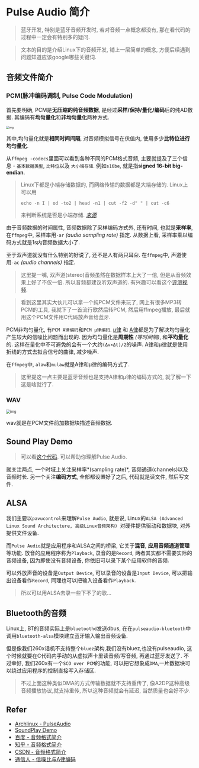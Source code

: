 # Pulse Audio 简介

> 蓝牙开发, 特别是蓝牙音频开发时, 若对音频一点概念都没有, 那在看代码的过程中一定会有特别多的疑问. 

> 文本的目的是介绍Linux下的音频开发, 铺上一层简单的概念, 方便后续遇到问题知道应该google哪些关键词.

## 音频文件简介

### PCM(脉冲编码调制, Pulse Code Modulation)

首先要明确, PCM是**无压缩的纯音频数据**, 是经过**采样/保持/量化/编码**后的纯AD数据. 其编码有**均匀量化**和**非均匀量化**两种方式.

<img src="https://pic2.zhimg.com/80/v2-72cb76a04d27528ce7f55099ccd6a841_720w.jpg" alt="img" style="zoom:50%;" />

其中,均匀量化就是**相同时间间隔**, 对音频模拟信号在伏值内, 使用多少**比特位进行均匀量化**.

从`ffmpeg -codecs`里面可以看到各种不同的PCM格式音频, 主要就提及了三个信息 - `基本数据类型`, `比特位`以及 `大小端存储`.  例如`s16be`, 就是指**signed 16-bit big-endian**.

> Linux下都是小端存储数据的, 而网络传输的数据都是大端存储的. Linux上可以用
>
> `echo -n I | od -to2 | head -n1 | cut -f2 -d" " | cut -c6 ` 
>
> 来判断系统是否是小端存储. *[来源](https://qastack.cn/server/163487/how-to-tell-if-a-linux-system-is-big-endian-or-little-endian)*

由于音频数据的时间属性, 音频数据除了采样编码方式外, 还有时间, 也就是**采样率**, 在`ffmpeg`中, 采样率用`-ar` *(audio sampling rate)* 指定. 从数据上看, 采样率乘以编码方式就是1s内音频数据大小了.

至于双声道就没有什么特别的好说了, 还不是人有两只耳朵. 在`ffmpeg`中, 声道使用`-ac` *(audio channels)* 指定.

> 这里提一嘴, 双声道(stereo)音频虽然在数据样本上大了一倍, 但是从音频效果上好了不仅一倍. 所以音频都建议听双声道的. 有兴趣可以看这个[评测视频](https://www.bilibili.com/video/BV1db411t7t5).

> 看到这里其实大伙儿可以拿一个纯PCM文件来玩了, 网上有很多MP3转PCM的工具, 我就下了一首流行歌然后转PCM, 然后用ffmpeg播放, 最后就用这个PCM文件用C代码放声音给蓝牙.

PCM非均匀量化, 有`PCM A律编码`和`PCM μ律编码`. [μ律](https://baike.baidu.com/item/%CE%BC%E5%BE%8B) 和 [A律](https://baike.baidu.com/item/A%E5%BE%8B)都是为了解决均匀量化产生较大的信噪比问题而出现的. 因为均匀量化是**周期性** *(等时间隔)*, 和**平均量化**的. 这样在量化中不可避免的会有一个大约`(Δv×Δt)/2`的噪声.  A律和μ律就是使用折线的方式去拟合信号的曲律, 减少噪声.

在`ffmpeg`中, `alaw`和`mulaw`就是A律和μ律的编码方式了.

> 这里提这一点主要是蓝牙音频也是支持A律和μ律的编码方式的, 就了解一下这是啥就行了.

### WAV

<img src="http://images2015.cnblogs.com/blog/708332/201704/708332-20170401230123867-1830898061.png" alt="img" style="zoom: 67%;" />

wav就是在PCM文件前加数据块描述音频数据.

## Sound Play Demo

> 可以看[这个代码](https://github.com/Changes729/c_cpp_project_template/blob/gists/spike/src/alsa-play.c). 可以帮助你理解Pulse Audio.

就关注两点, 一个时域上关注采样率*(sampling rate)*, 音频通道(channels)以及音频时长. 另一个关注**编码方式**, 全部都设置好了之后, 代码就是读文件, 然后写文件.

## ALSA

我们主要以`pavucontrol`来理解`Pulse Audio`, 就是说, Linux的`ALSA (Advanced Linux Sound Architecture, 高级Linux音频架构) `对硬件提供驱动和数据块, 对外提供文件设备.

而`Pulse Audio`就是应用程序和ALSA之间的桥梁, 它关于**混音**, **应用音频通道管理**等功能. 放音的应用程序称为`Playback`, 录音的是`Record`, 两者其实都不需要实际的音频设备, 因为即使没有音频设备, 你依旧可以录下某个应用软件的音频.

可以外放声音的设备是`Output Device`, 可以录音的设备是`Input Device`, 可以把输出设备看作`Record`, 同理也可以把输入设备看作`Playback`.

> 所以可以用ALSA去录一些下不了的歌...

## Bluetooth的音频

Linux上, BT的音频实际上是`bluetoothd`发送dbus, 在在`pulseaudio-bluetooth`中调用`bluetooth-alsa`模块建立蓝牙输入输出音频设备.

但是像我们260x话机不支持整个`bluez`架构,我们没有bluez,也没有pulseaudio, 这个时候就要在C代码内手动的从虚拟声卡里读音频/写音频, 再通过蓝牙发送了. 不过幸好, 我们260x有一个`SCO over PCM`的功能, 可以把它想象成`DMA`,一片数据块可以绕过应用程序的控制直接写入存储区.

> 不过上面这种类似DMA的方式传输数据就不支持重传了, 像A2DP这种高级音频播放协议,就支持重传, 所以这种音频就会有延迟, 当然质量也会好不少.

## Refer

- [Archlinux - PulseAudio](https://wiki.archlinux.org/title/PulseAudio_(%E7%AE%80%E4%BD%93%E4%B8%AD%E6%96%87))
- [SoundPlay Demo](https://github.com/Changes729/c_cpp_project_template/blob/gists/spike/src/alsa-play.c)
- [百度 - 音频格式简介](https://cloud.baidu.com/doc/SPEECH/s/7k38lxpwf)
- [知乎 - 音频格式简介](https://zhuanlan.zhihu.com/p/212318683)
- [CSDN - 音频格式简介](https://blog.csdn.net/xieyi2015/article/details/78408846#t0)
- [通信人 - 信噪比与A律编码](http://www.txrzx.com/i4740.html)